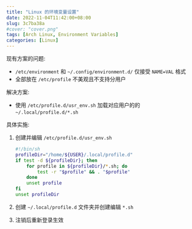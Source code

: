 ```yaml
---
title: "Linux 的环境变量设置"
date: 2022-11-04T11:42:00+08:00
slug: 3c7ba38a
#cover: "cover.png"
tags: [Arch Linux, Environment Variables]
categories: [Linux]
---
```


<!--more-->

现有方案的问题:

- `/etc/environment` 和 `~/.config/environment.d/` 仅接受 `NAME=VAL` 格式
- 全部放在 `/etc/profile` 不美观且不支持分用户

解决方案:

- 使用 `/etc/profile.d/usr_env.sh` 加载对应用户的的 `~/.local/profile.d/*.sh`

具体实施:

1. 创建并编辑 `/etc/profile.d/usr_env.sh`

    ```bash
    #!/bin/sh
    profileDir="/home/${USER}/.local/profile.d"
    if test -d ${profileDir}; then
        for profile in ${profileDir}/*.sh; do
            test -r "$profile" && . "$profile"
        done
        unset profile
    fi
    unset profileDir
    ```

2. 创建 `~/.local/profile.d` 文件夹并创建编辑 `*.sh`
3. 注销后重新登录生效
